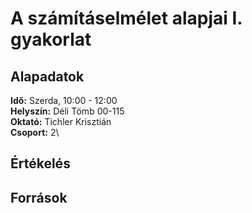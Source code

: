 # A számításelmélet alapjai I. gyakorlat

## Alapadatok
**Idő:** Szerda, 10:00 - 12:00\
**Helyszín:** Déli Tömb 00-115\
**Oktató:** Tichler Krisztián\
**Csoport:** 2\

## Értékelés

## Források